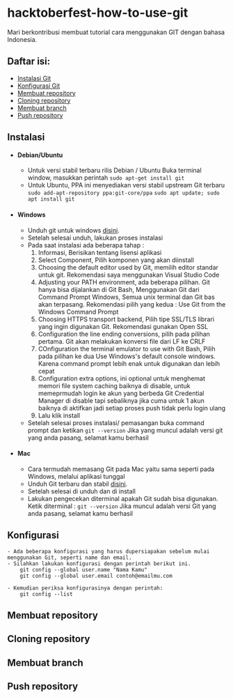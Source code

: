 # hacktoberfest-how-to-use-git
Mari berkontribusi membuat tutorial cara menggunakan GIT dengan bahasa Indonesia.

## Daftar isi:

- [Instalasi Git](#instalasi)
- [Konfigurasi Git](#konfigurasi)
- [Membuat repository](#membuat-repository)
- [Cloning repository](#cloning-repository)
- [Membuat branch](#membuat-branch)
- [Push repository](#push-repository)

## Instalasi

- #### Debian/Ubuntu
    - Untuk versi stabil terbaru rilis Debian / Ubuntu
        Buka terminal window, masukkan perintah
        `sudo apt-get install git`
    - Untuk Ubuntu, PPA ini menyediakan versi stabil upstream Git terbaru
        `sudo add-apt-repository ppa:git-core/ppa` 
        `sudo apt update; sudo apt install git`
- #### Windows
    - Unduh git untuk windows [disini](https://gitforwindows.org/).
    - Setelah selesai unduh, lakukan proses instalasi
    - Pada saat instalasi ada beberapa tahap :
        1. Informasi, Berisikan tentang lisensi aplikasi
        2. Select Component, Pilih komponen yang akan diinstall
        3. Choosing the default editor used by Git, memilih editor standar untuk git. Rekomendasi saya menggunakan Visual Studio Code
        4. Adjusting your PATH environment, ada beberapa pilihan. Git hanya bisa dijalankan di Git Bash, Menggunakan Git dari Command Prompt Windows, Semua unix terminal dan Git bas akan terpasang. Rekomendasi pilih yang kedua : Use Git from the Windows Command Prompt
        5. Choosing HTTPS transport backend, Pilih tipe SSL/TLS librari yang ingin digunakan Git. Rekomendasi gunakan Open SSL
        6. Configuration the line ending conversions, pilih pada pilihan pertama. Git akan melakukan konversi file dari LF ke CRLF
        7. COnfiguration the terminal emulator to use with Git Bash, Pilih pada pilihan ke dua Use Windows's default console windows. Karena command prompt lebih enak untuk digunakan dan lebih cepat
        8. Configuration extra options, ini optional untuk menghemat memori file system caching baiknya di disable, untuk memeprmudah login ke akun yang berbeda Git Credential Manager di disable tapi sebaliknya jika cuma untuk 1 akun baiknya di aktifkan jadi setiap proses push tidak perlu login ulang
        9. Lalu klik install
    - Setelah selesai proses instalasi/ pemasangan buka command prompt dan ketikan
        `git --version`
        Jika yang muncul adalah versi git yang anda pasang, selamat kamu berhasil
- #### Mac
    - Cara termudah memasang Git pada Mac yaitu sama seperti pada Windows, melalui aplikasi tunggal
    - Unduh Git terbaru dan stabil [disini](https://sourceforge.net/projects/git-osx-installer/files/).
    - Setelah selesai di unduh dan di install
    - Lakukan pengecekan diterminal apakah Git sudah bisa digunakan. Ketik diterminal :
        `git --version`
        Jika muncul adalah versi Git yang anda pasang, selamat kamu berhasil

## Konfigurasi
    - Ada beberapa konfigurasi yang harus dupersiapakan sebelum mulai menggunakan Git, seperti name dan email. 
    - Silahkan lakukan konfigurasi dengan perintah berikut ini. 
        git config --global user.name "Nama Kamu"
        git config --global user.email contoh@emailmu.com
    
    - Kemudian periksa konfigurasinya dengan perintah:
        git config --list


## Membuat repository

## Cloning repository

## Membuat branch

## Push repository
